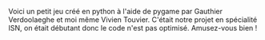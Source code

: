 Voici un petit jeu créé en python à l'aide de pygame par Gauthier Verdoolaeghe et moi même Vivien Touvier.
C'était notre projet en spécialité ISN, on était débutant donc le code n'est pas optimisé. 
Amusez-vous bien !

